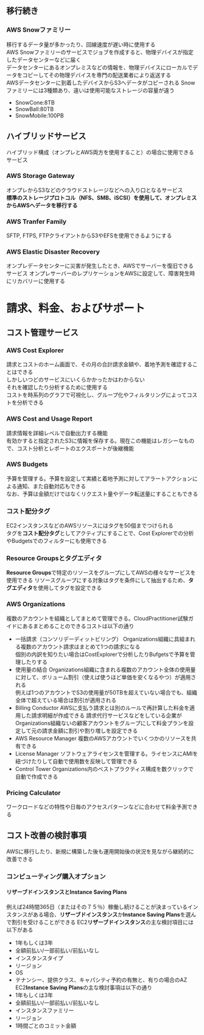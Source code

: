 ## 移行続き
### AWS Snowファミリー
移行するデータ量が多かったり、回線速度が遅い時に使用する  
AWS Snowファミリーのサービスでジョブを作成すると、物理デバイスが指定したデータセンターなどに届く  
データセンターにあるオンプレミスなどの情報を、物理デバイスにローカルでデータをコピーしてその物理デバイスを専門の配送業者により返送する  
AWSデータセンターに到着したデバイスからS3へデータがコピーされる 
Snowファミリーには3種類あり、違いは使用可能なストレージの容量が違う   
* SnowCone:8TB
* SnowBall:80TB
* SnowMobile:100PB

## ハイブリッドサービス 
ハイブリッド構成（オンプレとAWS両方を使用すること）の場合に使用できるサービス   
### AWS Storage Gateway
オンプレからS3などのクラウドストレージなどへの入り口となるサービス  
**標準のストレージプロトコル（NFS、SMB、iSCSI）を使用して、オンプレミスからAWSへデータを移行する**  
### AWS Tranfer Family
SFTP, FTPS, FTPクライアントからS3やEFSを使用できるようにする  
### AWS Elastic Disaster Recovery
オンプレデータセンターに災害が発生したとき、AWSでサーバーを復旧できるサービス 
オンプレサーバーのレプリケーションをAWSに設定して、障害発生時にリカバリーに使用する 

# 請求、料金、およびサポート
## コスト管理サービス
### AWS Cost Explorer
請求とコストのホーム画面で、その月の合計請求金額や、着地予測を確認することはできる  
しかしいつどのサービスにいくらかかったかはわからない  
それを確認したり分析するために使用する  
コストを時系列のグラフで可視化し、グループ化やフィルタリングによってコストを分析できる  
### AWS Cost and Usage Report
請求情報を詳細レベルで自動出力する機能  
有効かすると指定されたS3に情報を保存する。現在この機能はレガシーなもので、コスト分析とレポートのエクスポートが後継機能  
### AWS Budgets
予算を管理する。予算を設定して実績と着地予測に対してアラートアクションによる通知、また自動対応もできる  
なお、予算は金額だけではなくリクエスト量やデータ転送量にすることもできる  
### コスト配分タグ
EC2インスタンスなどのAWSリソースにはタグを50個までつけられる  
タグを**コスト配分タグ**としてアクティブにすることで、Cost Explorerでの分析やBudgetsでのフィルターにも使用できる  
### Resource Groupsとタグエディタ
**Resource Groups**で特定のリソースをグループにしてAWSの様々なサービスを使用できる 
リソースグループにする対象はタグを条件にして抽出するため、**タグエディタ**を使用してタグを設定できる  
### AWS Organizations
複数のアカウントを組織としてまとめて管理できる。CloudPractitioner試験ガイドにあるまとめることのできるコストは以下の通り 
* 一括請求（コンソリデーディットビリング）
Organizations組織に具組まれる複数のアカウント請求はまとめて1つの請求になる  
個別の内訳を知りたい場合はCostExplorerで分析したりBufgetsで予算を管理したりする   
* 使用量の結合
Organizations組織に含まれる複数のアカウント全体の使用量に対して、ボリューム割引（使えば使うほど単価を安くなるやつ）が適用される   
例えば1つのアカウントでS3の使用量が50TBを超えていない場合でも、組織全体で超えている場合は割引が適用される 
* Billing Conductor
AWSに支払う請求とは別のルールで再計算した料金を適用した請求明細が作成できる 
請求代行サービスなどをしている企業がOrganizations組織ないの顧客アカウントをグループにして料金プランを設定して元の請求金額に割引や割り増しを設定できる 
* AWS Resource Manager
複数のAWSアカウントでいくつかのリソースを共有できる 
* License Manager
ソフトウェアライセンスを管理する。ライセンスにAMIを紐づけたりして自動で使用数を反映して管理できる 
* Control Tower 
Organizations内のベストプラクティス構成を数クリックで自動で作成できる 
### Pricing Calculator
ワークロードなどの特性や日毎のアクセスパターンなどに合わせて料金予測できる  
## コスト改善の検討事項
AWSに移行したり、新規に構築した後も運用開始後の状況を見ながら継続的に改善できる
### コンピューティング購入オプション
#### リザーブドインスタンスとInstance Saving Plans
例えば24時間365日（またはその７５％）稼働し続けることが決まっているインスタンスがある場合、**リザーブドインスタンス**か**Instance Saving Plans**を選んで割引を受けることができる
EC2**リザーブドインスタンス**の主な検討項目には以下がある 
* 1年もしくは3年
* 全額前払い/一部前払い/前払いなし
* インスタンスタイプ
* リージョン
* OS
* テナンシー、提供クラス、キャパシティ予約の有無と、有りの場合のAZ
EC2**Instance Saving Plans**の主な検討事項は以下の通り  
* 1年もしくは3年
* 全額前払い/一部前払い/前払いなし
* インスタンスファミリー
* リージョン
* 1時間ごとのコミット金額 
